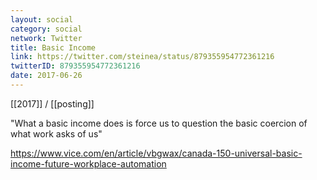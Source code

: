 ```yaml
---
layout: social
category: social
network: Twitter
title: Basic Income
link: https://twitter.com/steinea/status/879355954772361216
twitterID: 879355954772361216
date: 2017-06-26
---
```


[[2017]] / [[posting]]

"What a basic income does is force us to question the basic coercion of what work asks of us"

<https://www.vice.com/en/article/vbgwax/canada-150-universal-basic-income-future-workplace-automation>
